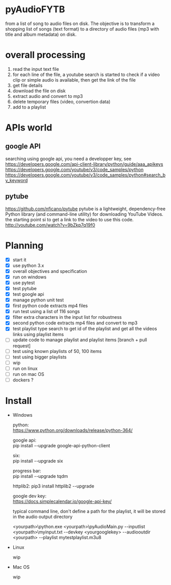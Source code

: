 # pyAudioFYTB
from a list of song to audio files on disk.
The objective is to transform a shopping list of songs (text format) to a directory of audio files (mp3 with title and album metadata) on disk.

# overall processing
1. read the input text file
2. for each line of the file, a youtube search is started to check if a video clip or simple audio is available, then get the link of the file
3. get file details
4. download the file on disk
5. extract audio and convert to mp3
6. delete temporary files (video, convertion data)
7. add to a playlist

# APIs world

## google API
searching using google api, you need a developper key, see https://developers.google.com/api-client-library/python/guide/aaa_apikeys
https://developers.google.com/youtube/v3/code_samples/python
https://developers.google.com/youtube/v3/code_samples/python#search_by_keyword

## pytube
https://github.com/nficano/pytube
pytube is a lightweight, dependency-free Python library (and command-line utility) for downloading YouTube Videos.
the starting point si to get a link to the video to use this code.
http://youtube.com/watch?v=9bZkp7q19f0



# Planning

- [x] start it
- [x] use python 3.x
- [x] overall objectives and specification
- [x] run on windows
- [x] use pytest
- [x] test pytube
- [x] test google api
- [x] manage python unit test
- [x] first python code extracts  mp4 files
- [x] run test using a list of 116 songs
- [x] filter extra characters in the input list for robustness
- [x] second python code extracts mp4 files and convert to mp3
- [x] test playlist type search to get id of the playlist and get all the videos links using playlist items
- [ ] update code to manage playlist and playlist items [branch + pull request]
- [ ] test using known playlists of 50, 100 items 
- [ ] test using bigger playlists
- [ ] wip
- [ ] run on linux
- [ ] run on mac OS
- [ ] dockers ?

# Install
- Windows
 
   python:  
   https://www.python.org/downloads/release/python-364/
   
   google api:  
   pip install --upgrade google-api-python-client
 
   six:  
   pip install --upgrade six
 
   progress bar:  
   pip install --upgrade tqdm
 
   httplib2: 
   pip3 install httplib2 --upgrade

   google dev key:  
   https://docs.simplecalendar.io/google-api-key/
   
   typical command line, don't define a path for the playlist, it will be stored in the audio output directory
   
   \<yourpath\>\python.exe \<yourpath\>\pyAudioMain.py --inputlist \<yourpath\>\myinput.txt --devkey \<yourgooglekey\>  --audiooutdir \<yourpath\> --playlist mytestplaylist.m3u8


- Linux

   wip

- Mac OS

   wip


